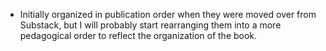 -   Initially organized in publication order when they were moved over from Substack, but I will probably start rearranging them into a more pedagogical order to reflect the organization of the book.
